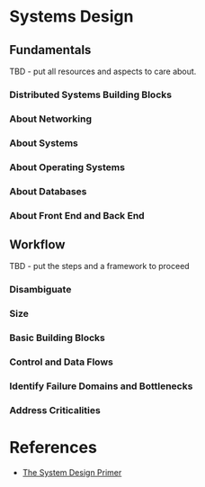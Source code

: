# Systems Design

## Fundamentals

TBD - put all resources and aspects to care about.

### Distributed Systems Building Blocks

### About Networking

### About Systems

### About Operating Systems

### About Databases

### About Front End and Back End

## Workflow

TBD - put the steps and a framework to proceed

### Disambiguate

### Size

### Basic Building Blocks

### Control and Data Flows

### Identify Failure Domains and Bottlenecks

### Address Criticalities


# References

- [The System Design Primer](https://github.com/donnemartin/system-design-primer)
